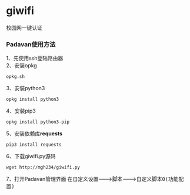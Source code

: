 # giwifi
校园网一键认证

### Padavan使用方法

1、先使用ssh登陆路由器   
2、安装opkg  
```
opkg.sh
```
3、安装python3   
```
opkg install python3   
```
4、安装pip3
```
opkg install python3-pip
```
5、安装依赖库**requests**
```
pip3 install requests
```
6、下载giwifi.py源码
```
wget http://mgh234/giwifi.py
```
7、打开Padavan管理界面
在<kbd>自定义设置</kbd>---><kbd>脚本</kbd>---><kbd>自定义脚本0(功能配置)</kbd>
